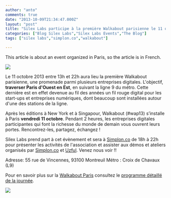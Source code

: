 ```yaml
---
author: "anto"
comments: true
date: "2013-10-09T21:34:47.000Z"
layout: "post"
title: "Silex Labs participe à la première Walkabout parisienne le 11 octobre"
categories: ["Blog Silex Labs","Silex Labs Events","The Blog"]
tags: ["silex labs","simplon.co","walkabout"]

---
```

This article is about an event organized in Paris, so the article is in French.

![](https://www.silexlabs.org/wp-content/uploads/2013/10/walk-about1.png)

Le 11 octobre 2013 entre 13h et 22h aura lieu la première Walkabout parisienne, une promenade parmi plusieurs entreprises digitales. L'objectif, **traverser Paris d'Ouest en Est**, en suivant la ligne 9 du métro. Cette dernière est en effet devenue au fil des années un fil rouge digital pour les start-ups et entreprises numériques, dont beaucoup sont installées autour d'une des stations de la ligne.

Après les éditions à New York et à Singapour, Walkabout (#wap13) s’installe à Paris **vendredi 11 octobre**. Pendant 2 heures, les entreprises digitales participantes qui font la richesse du monde de demain vous ouvrent leurs portes. Rencontrez-les, partagez, échangez !

Silex Labs prend part à cet évènement et sera à [Simplon.co](https://www.simplon.co/) de 18h à 22h pour présenter les activités de l'association et assister aux démos et ateliers organisés par [Simplon.co](https://www.simplon.co/) et [Uzful](http://www.uzful.fr/). Venez nous voir !!

Adresse: 55 rue de Vincennes, 93100 Montreuil
Métro : Croix de Chavaux (L9)

Pour en savoir plus sur la [Walkabout Paris](http://walkabout-paris.com./) consultez le [programme détaillé de la journée](http://www.walkabout-paris.com/programme/).



![](https://www.silexlabs.org/wp-content/uploads/2013/10/walk-about-carre-2.png)


